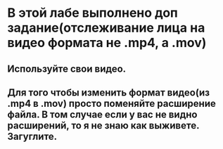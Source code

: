 # В этой лабе выполнено доп задание(отслеживание лица на видео формата не .mp4, а .mov)
## Используйте свои видео.
## Для того чтобы изменить формат видео(из .mp4 в .mov) просто поменяйте расширение файла. В том случае если у вас не видно расширений, то я не знаю как выживете. Загуглите.
